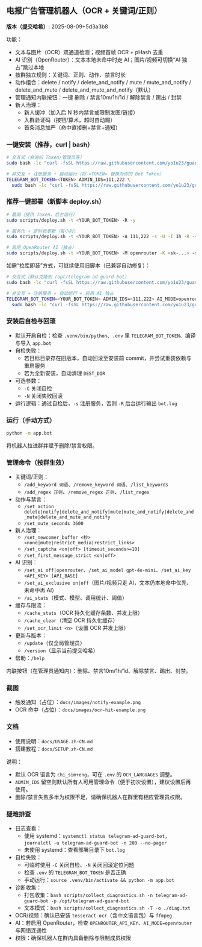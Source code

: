 ## 电报广告管理机器人（OCR + 关键词/正则）

**版本（提交哈希）**: <!--VERSION_START-->2025-08-09+5d3a3b8<!--VERSION_END-->

功能：
- 文本与图片（OCR）双通道检测；视频首帧 OCR + pHash 去重
- AI 识别（OpenRouter）：文本本地未命中时走 AI；图片/视频可切换“AI 独占”跳过本地
- 按群独立规则：关键词、正则、动作、禁言时长
- 动作组合：delete / notify / delete_and_notify / mute / mute_and_notify / delete_and_mute / delete_and_mute_and_notify（默认）
- 管理通知内联按钮：一键 删除 / 禁言10m/1h/1d / 解除禁言 / 踢出 / 封禁
- 新人治理：
  - 新人缓冲（加入后 N 秒内禁言或限制发图/链接）
  - 入群验证码（按钮/算术，超时自动踢）
  - 首条消息加严（命中直接删+禁言+通知）

### 一键安装（推荐，curl | bash）
```bash
# 交互式（会询问 Token/管理员等）
sudo bash -lc "curl -fsSL https://raw.githubusercontent.com/yo1u23/guanggao/main/scripts/quick_setup.sh | sudo bash"

# 非交互 + 注册服务 + 自动运行（将 <TOKEN> 替换为你的 Bot Token）
TELEGRAM_BOT_TOKEN=<TOKEN> ADMIN_IDS=111,222 \
  sudo bash -lc "curl -fsSL https://raw.githubusercontent.com/yo1u23/guanggao/main/scripts/quick_setup.sh | sudo bash -s -- -y -s -R"
```

### 推荐一键部署（新脚本 deploy.sh）
```bash
# 最简（提供 Token，后台运行）
sudo scripts/deploy.sh -t <YOUR_BOT_TOKEN> -R -y

# 服务化 + 定时自更新（每小时）
sudo scripts/deploy.sh -t <YOUR_BOT_TOKEN> -A 111,222 -s -U -I 1h -R -y

# 启用 OpenRouter AI（独占）
sudo scripts/deploy.sh -t <YOUR_BOT_TOKEN> -M openrouter -K <sk-...> -m gpt-4o-mini -E on -T 0.7 -s -R -y
```

如需“拉库即装”方式，可继续使用旧脚本（已兼容自动修复）：
```bash
# 交互式（默认克隆到 /opt/telegram-ad-guard-bot）
sudo bash -lc "curl -fsSL https://raw.githubusercontent.com/yo1u23/guanggao/main/scripts/install_from_repo.sh | sudo bash -s -- -F"

# 非交互 + 注册服务 + 自动运行 + 启用 AI 独占
TELEGRAM_BOT_TOKEN=<YOUR_BOT_TOKEN> ADMIN_IDS=<111,222> AI_MODE=openrouter OPENROUTER_API_KEY=<sk-...> OPENROUTER_MODEL=gpt-4o-mini AI_EXCLUSIVE=on \
  sudo bash -lc "curl -fsSL https://raw.githubusercontent.com/yo1u23/guanggao/main/scripts/install_from_repo.sh | sudo bash -s -- -R -s -Y -F"
```

### 安装后自检与回滚
- 默认开启自检：检查 `.venv/bin/python`、`.env` 里 `TELEGRAM_BOT_TOKEN`、编译与导入 `app.bot`
- 自检失败：
  - 若目标目录存在旧版本，自动回滚至安装前 commit，并尝试重装依赖与重启服务
  - 若为全新安装，自动清理 `DEST_DIR`
- 可选参数：
  - `-C` 关闭自检
  - `-N` 关闭失败回滚
- 运行逻辑：通过自检后，`-s` 注册服务，否则 `-R` 后台运行输出 `bot.log`

### 运行（手动方式）
```bash
python -m app.bot
```
将机器人拉进群并赋予删除/禁言权限。

### 管理命令（按群生效）
- 关键词/正则：
  - `/add_keyword 词语`、`/remove_keyword 词语`、`/list_keywords`
  - `/add_regex 正则`、`/remove_regex 正则`、`/list_regex`
- 动作与禁言：
  - `/set_action delete|notify|delete_and_notify|mute|mute_and_notify|delete_and_mute|delete_and_mute_and_notify`
  - `/set_mute_seconds 3600`
- 新人治理：
  - `/set_newcomer_buffer <秒> <none|mute|restrict_media|restrict_links>`
  - `/set_captcha <on|off> [timeout_seconds>=10]`
  - `/set_first_message_strict <on|off>`
- AI 识别：
  - `/set_ai off|openrouter`、`/set_ai_model gpt-4o-mini`、`/set_ai_key <API_KEY> [API_BASE]`
  - `/set_ai_exclusive on|off`（图片/视频只走 AI，文本仍本地命中优先、未命中再 AI）
  - `/ai_stats`（模式、模型、调用统计、阈值）
- 缓存与限流：
  - `/cache_stats`（OCR 持久化缓存条数、并发上限）
  - `/cache_clear`（清空 OCR 持久化缓存）
  - `/set_ocr_limit <n>`（设置 OCR 并发上限）
- 更新与版本：
  - `/update`（仅全局管理员）
  - `/version`（显示当前提交哈希）
- 帮助：`/help`

内联按钮（在管理员通知内）：删除、禁言10m/1h/1d、解除禁言、踢出、封禁。

### 截图
- 触发通知（占位）：`docs/images/notify-example.png`
- OCR 命中（占位）：`docs/images/ocr-hit-example.png`

### 文档
- 使用说明：`docs/USAGE.zh-CN.md`
- 搭建教程：`docs/SETUP.zh-CN.md`

说明：
- 默认 OCR 语言为 `chi_sim+eng`，可在 `.env` 的 `OCR_LANGUAGES` 调整。
- `ADMIN_IDS` 留空则默认所有人可用管理命令（便于初次设置），建议设置后再使用。
- 删除/禁言失败多半为权限不足，请确保机器人在群里有相应管理员权限。

### 疑难排查
- 日志查看：
  - 使用 systemd：`systemctl status telegram-ad-guard-bot`，`journalctl -u telegram-ad-guard-bot -n 200 --no-pager`
  - 未使用 systemd：查看部署目录下 `bot.log`
- 自检失败：
  - 可临时使用 `-C` 关闭自检、`-N` 关闭回滚定位问题
  - 检查 `.env` 的 `TELEGRAM_BOT_TOKEN` 是否正确
  - 手动运行：`source .venv/bin/activate && python -m app.bot`
- 诊断收集：
  - 打包收集：`bash scripts/collect_diagnostics.sh -n telegram-ad-guard-bot -p /opt/telegram-ad-guard-bot`
  - 文本模式：`bash scripts/collect_diagnostics.sh -T -o ./diag.txt`
- OCR/视频：确认已安装 `tesseract-ocr`（含中文语言包）与 `ffmpeg`
- AI：若启用 OpenRouter，检查 `OPENROUTER_API_KEY`、`AI_MODE=openrouter` 与网络连通性
- 权限：确保机器人在群内具备删除与限制成员权限
